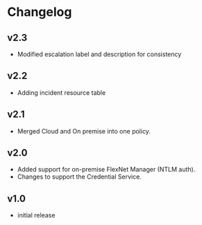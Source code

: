 # Changelog

## v2.3

- Modified escalation label and description for consistency

## v2.2

- Adding incident resource table

## v2.1

- Merged Cloud and On premise into one policy.

## v2.0

- Added support for on-premise FlexNet Manager (NTLM auth).
- Changes to support the Credential Service.

## v1.0

- initial release
